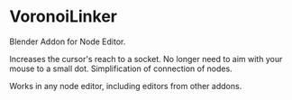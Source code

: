 # VoronoiLinker
Blender Addon for Node Editor.

Increases the cursor's reach to a socket.
No longer need to aim with your mouse to a small dot.
Simplification of connection of nodes.

Works in any node editor, including editors from other addons.
